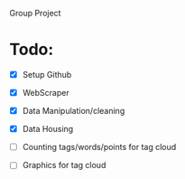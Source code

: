 Group Project

<h1>Todo:</h1>

- [x] Setup Github
- [x] WebScraper
- [x] Data Manipulation/cleaning
- [x] Data Housing
- [ ] Counting tags/words/points for tag cloud
- [ ] Graphics for tag cloud

